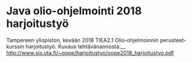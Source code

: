 # Java olio-ohjelmointi 2018 harjoitustyö
Tampereen yliopiston, kevään 2018 TIEA2.1 Olio-ohjelmoinnin perusteet-kurssin harjoitustyö.
Kuvaus tehtävänannosta:__ http://www.sis.uta.fi/~oope/harjoitustyo/oope2018_harjoitustyo.pdf


